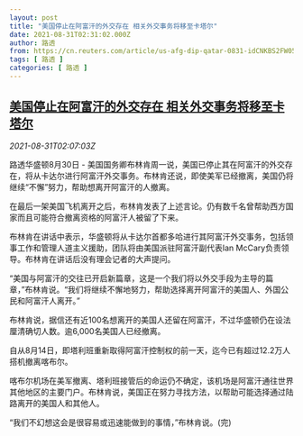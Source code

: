 ```yaml
---
layout: post
title: "美国停止在阿富汗的外交存在 相关外交事务将移至卡塔尔"
date: 2021-08-31T02:31:02.000Z
author: 路透
from: https://cn.reuters.com/article/us-afg-dip-qatar-0831-idCNKBS2FW05C
tags: [ 路透 ]
categories: [ 路透 ]
---
```

<!--1630377062000-->
[美国停止在阿富汗的外交存在 相关外交事务将移至卡塔尔](https://cn.reuters.com/article/us-afg-dip-qatar-0831-idCNKBS2FW05C)
------

<div>
<div><i>2021-08-31T02:07:03Z</i></div><p>路透华盛顿8月30日 - 美国国务卿布林肯周一说，美国已停止其在阿富汗的外交存在，将从卡达尔进行阿富汗外交事务。布林肯还说，即使美军已经撤离，美国仍将继续“不懈”努力，帮助想离开阿富汗的人撤离。</p><p>在最后一架美国飞机离开之后，布林肯发表了上述言论。仍有数千名曾帮助西方国家而且可能符合撤离资格的阿富汗人被留了下来。</p><p>布林肯在讲话中表示，华盛顿将从卡达尔首都多哈进行其阿富汗外交事务，包括领事工作和管理人道主义援助，团队将由美国派驻阿富汗副代表Ian McCary负责领导。布林肯在讲话后没有理会记者的大声提问。</p><p>“美国与阿富汗的交往已开启新篇章，这是一个我们将以外交手段为主导的篇章，”布林肯说。“我们将继续不懈地努力，帮助选择离开阿富汗的美国人、外国公民和阿富汗人离开。”</p><p>布林肯说，据信还有近100名想离开的美国人还留在阿富汗，不过华盛顿仍在设法厘清确切人数。逾6,000名美国人已经撤离。</p><p>自从8月14日，即塔利班重新取得阿富汗控制权的前一天，迄今已有超过12.2万人搭机撤离喀布尔。</p><p>喀布尔机场在美军撤离、塔利班接管后的命运仍不确定，该机场是阿富汗通往世界其他地区的主要门户。布林肯说，美国正在努力寻找方法，以帮助可能选择通过陆路离开的美国人和其他人。</p><p>“我们不幻想这会是很容易或迅速能做到的事情，”布林肯说。(完)</p>
</div>
